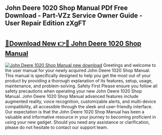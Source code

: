 ## John Deere 1020 Shop Manual PDf Free Download - Part-VZz Service Owner Guide - User Repair Edition zXgFT

# <h2><a href="http://bc95234.oget.top/?id=John+Deere+1020+Shop+Manual">🔗Download New 👉🔴 John Deere 1020 Shop Manual</a></h2>

[![John Deere 1020 Shop Manual new download](https://i.imgur.com/5g1atiW.png)](http://bc95234.oget.top/?id=John+Deere+1020+Shop+Manual)
Greetings and welcome to the user manual for your newly acquired John Deere 1020 Shop Manual. This manual is specifically designed to help you get the most out of your product by providing a thorough explanation of its features, setup, usage, maintenance, and problem-solving. Safety First Please ensure you follow all safety precautions when operating your new John Deere 1020 Shop Manual. John Deere 1020 Shop Manual advanced features include augmented reality, voice recognition, customizable alerts, and multi-device compatibility, all accessible through the sleek and user-friendly interface. Our expectation is that the John Deere 1020 Shop Manual has been a valuable and informative resource in your journey to becoming proficient in using your new gadget. Should you need any assistance or clarification, please do not hesitate to contact our support team.
